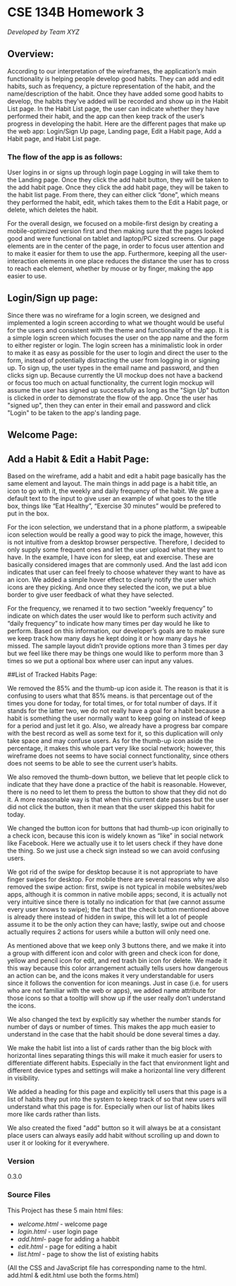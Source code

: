 # CSE 134B Homework 3  
_Developed by Team XYZ_
## Overview:
According to our interpretation of the wireframes, the application’s main functionality is helping people develop good habits. They can add and edit habits, such as frequency, a picture representation of the habit, and the name/description of the habit. Once they have added some good habits to develop, the habits they’ve added will be recorded and show up in the Habit List page. In the Habit List page, the user can indicate whether they have performed their habit, and the app can then
keep track of the user’s progress in developing the habit.
Here are the different pages that make up the web app: Login/Sign Up page, Landing page, Edit a Habit page, Add a Habit page, and Habit List page. 
### The flow of the app is as follows: 
User logins in or signs up through login page Logging in will take them to the Landing page. Once they click the add habit button, they will be taken to the add habit page. Once they click the add habit page, they will be taken to the habit list page. From there, they can either click “done”, which means they performed the habit, edit, which takes them to the Edit a Habit page, or delete, which deletes the habit.

For the overall design, we focused on a mobile-first design by creating a mobile-optimized version first and then making sure that the pages looked good and were functional on tablet and laptop/PC sized screens. Our page elements are in the center of the page, in order to focus user attention and to make it easier for them to use the app. Furthermore, keeping all the user-interaction elements in one place reduces the distance the user has to cross to reach each element, whether by
mouse or by finger, making the app easier to use.

## Login/Sign up page:
Since there was no wireframe for a login screen, we designed and implemented a login screen according to what we thought would be useful for the users and consistent with the theme and functionality of the app. It is a simple login screen which focuses the user on the app name and the form to either register or login. The login screen has a minimalistic look in order to make it as easy as possible for the user to login and direct the user to the form, instead of potentially
distracting the user from logging in or signing up.
To sign up, the user types in the email name and password, and then clicks sign up. Because currently the UI mockup does not have a backend or focus too much on actual functionality, the current login mockup will assume the user has signed up successfully as long as the "Sign Up" button is clicked in order to demonstrate the flow of the app. Once the user has "signed up", then they can enter in their email and password and click "Login" to be taken to the app's landing page.

## Welcome Page:



## Add a Habit & Edit a Habit Page: 
Based on the wireframe, add a habit and edit a habit page basically has the same element and layout. The main things in add page is a habit title, an icon to go with it, the weekly and daily frequency of the habit. We gave a default text to the input to give user an example of what goes to the title box, things like “Eat Healthy”, “Exercise 30 minutes” would be prefered to put in the box. 

For the icon selection, we understand that in a phone platform, a swipeable icon selection would be really a good way to pick the image, however, this is not intuitive from a desktop browser perspective. Therefore, I decided to only supply some frequent ones and let the user upload what they want to have. In the example, I have icon for sleep, eat and exercise. These are basically considered images that are commonly used. And the last add icon indicates that user can feel freely to
choose whatever they want to have as an icon. We added a simple hover effect to clearly notify the user which icons are they picking. And once they selected the icon, we put a blue border to give user feedback of what they have selected. 

For the frequency, we renamed it to two section “weekly frequency” to indicate on which dates the user would like to perform such activity and “daily frequency” to indicate how many times per day would he like to perform. Based on this information, our developer’s goals are to make sure we keep track how many days he kept doing it or how many days he missed. The sample layout didn’t provide options more than 3 times per day but we feel like there may be things one would like
to perform more than 3 times so we put a optional box where user can input any values.



##List of Tracked Habits Page:

We removed the 85% and the thumb-up icon aside it. The reason is that it is confusing to users what that 85% means. is that percentage out of the times you done for today, for total times, or for total number of days. If it stands for the latter two, we do not really have a goal for a habit because a habit is something the user normally want to keep going on instead of keep for a period and just let it go. Also, we already have a progress bar compare with the best record as well as some text for it, so this duplication will only take space and may confuse users. As for the thumb-up icon aside the percentage, it makes this whole part very like social network; however, this wireframe does not seems to have social connect functionality, since others does not seems to be able to see the current user’s habits.

We also removed the thumb-down button, we believe that let people click to indicate that they have done a practice of the habit is reasonable. However, there is no need to let them to press the button to show that they did not do it. A more reasonable way is that when this current date passes but the user did not click the button, then it mean that the user skipped this habit for today.

We changed the button icon for buttons that had thumb-up icon originally to a check icon, because this icon is widely known as “like” in social network like Facebook. Here we actually use it to let users check if they have done the thing. So we just use a check sign instead so we can avoid confusing users.

We got rid of the swipe for desktop because it is not appropriate to have finger swipes for desktop. For mobile there are several reasons why we also removed the swipe action: first, swipe is not typical in mobile websites/web apps, although it is common in native mobile apps; second, it is actually not very intuitive since there is totally no indication for that (we cannot assume every user knows to swipe); the fact that the check button mentioned above is already there instead of hidden in swipe, this will let a lot of people assume it to be the only action they can have; lastly, swipe out and choose actually requires 2 actions for users while a button will only need one.

As mentioned above that we keep only 3 buttons there, and we make it into a group with different icon and color with green and check icon for done, yellow and pencil icon for edit, and red trash bin icon for delete. We made it this way because this color arrangement actually tells users how dangerous an action can be, and the icons makes it very understandable for users since it follows the convention for icon meanings. Just in case (i.e. for users who are not familiar with the web or apps), we added name attribute for those icons so that a tooltip will show up if the user really don’t understand the icons.

We also changed the text by explicitly say whether the number stands for number of days or number of times. This makes the app much easier to understand in the case that the habit should be done several times a day.

We make the habit list into a list of cards rather than the big block with horizontal lines separating things this will make it much easier for users to differentiate different habits. Especially in the fact that environment light and different device types and settings will make a horizontal line very different in visibility. 

We added a heading for this page and explicitly tell users that this page is a list of habits they put into the system to keep track of so that new users will understand what this page is for. Especially when our list of habits likes more like cards rather than lists.

We also created the fixed "add" button so it will always be at a consistant place users can always easily add habit without scrolling up and down to user it or looking for it everywhere.


### Version
0.3.0

### Source Files

This Project has these 5 main html files:

* _welcome.html_ - welcome page
* _login.html_ - user login page
* _add.html_- page for adding a habbit
* _edit.html_ - page for editing a habit
* _list.html_ - page to show the list of existing habits

(All the CSS and JavaScript file has corresponding name to the html. add.html & edit.html use both the forms.html)
